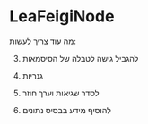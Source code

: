 # LeaFeigiNode
מה עוד צריך לעשות:

3. להגביל גישה לטבלה של הסיסמאות

11. גנריות

15. לסדר שגיאות וערך חוזר
16. להוסיף מידע בבסיס נתונים